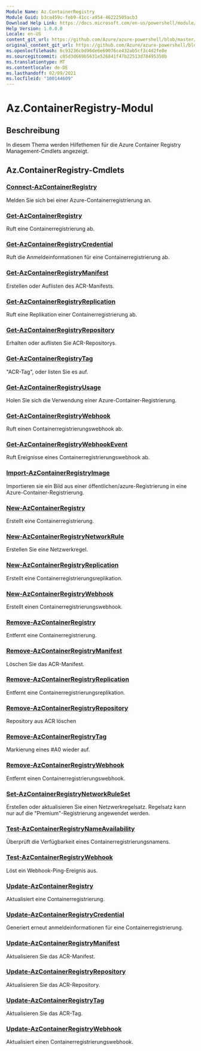 ```yaml
---
Module Name: Az.ContainerRegistry
Module Guid: b3ca459c-feb9-41cc-a954-46222505acb3
Download Help Link: https://docs.microsoft.com/en-us/powershell/module/az.containerregistry
Help Version: 1.0.0.0
Locale: en-US
content_git_url: https://github.com/Azure/azure-powershell/blob/master/src/ContainerRegistry/ContainerRegistry/help/Az.ContainerRegistry.md
original_content_git_url: https://github.com/Azure/azure-powershell/blob/master/src/ContainerRegistry/ContainerRegistry/help/Az.ContainerRegistry.md
ms.openlocfilehash: 6c93236cbd96de6e69076ce432ab5cf3c4d2fe0e
ms.sourcegitcommit: c05d3d669b5631e526841f47b22513d78495350b
ms.translationtype: MT
ms.contentlocale: de-DE
ms.lasthandoff: 02/09/2021
ms.locfileid: "100144609"
---
```

# Az.ContainerRegistry-Modul
## Beschreibung
In diesem Thema werden Hilfethemen für die Azure Container Registry Management-Cmdlets angezeigt.

## Az.ContainerRegistry-Cmdlets
### [Connect-AzContainerRegistry](Connect-AzContainerRegistry.md)
Melden Sie sich bei einer Azure-Containerregistrierung an.

### [Get-AzContainerRegistry](Get-AzContainerRegistry.md)
Ruft eine Containerregistrierung ab.

### [Get-AzContainerRegistryCredential](Get-AzContainerRegistryCredential.md)
Ruft die Anmeldeinformationen für eine Containerregistrierung ab.

### [Get-AzContainerRegistryManifest](Get-AzContainerRegistryManifest.md)
Erstellen oder Auflisten des ACR-Manifests. 

### [Get-AzContainerRegistryReplication](Get-AzContainerRegistryReplication.md)
Ruft eine Replikation einer Containerregistrierung ab.

### [Get-AzContainerRegistryRepository](Get-AzContainerRegistryRepository.md)
Erhalten oder auflisten Sie ACR-Repositorys.

### [Get-AzContainerRegistryTag](Get-AzContainerRegistryTag.md)
"ACR-Tag", oder listen Sie es auf. 

### [Get-AzContainerRegistryUsage](Get-AzContainerRegistryUsage.md)
Holen Sie sich die Verwendung einer Azure-Container-Registrierung.

### [Get-AzContainerRegistryWebhook](Get-AzContainerRegistryWebhook.md)
Ruft einen Containerregistrierungswebhook ab.

### [Get-AzContainerRegistryWebhookEvent](Get-AzContainerRegistryWebhookEvent.md)
Ruft Ereignisse eines Containerregistrierungswebhook ab.

### [Import-AzContainerRegistryImage](Import-AzContainerRegistryImage.md)
Importieren sie ein Bild aus einer öffentlichen/azure-Registrierung in eine Azure-Container-Registrierung.

### [New-AzContainerRegistry](New-AzContainerRegistry.md)
Erstellt eine Containerregistrierung.

### [New-AzContainerRegistryNetworkRule](New-AzContainerRegistryNetworkRule.md)
Erstellen Sie eine Netzwerkregel.

### [New-AzContainerRegistryReplication](New-AzContainerRegistryReplication.md)
Erstellt eine Containerregistrierungsreplikation.

### [New-AzContainerRegistryWebhook](New-AzContainerRegistryWebhook.md)
Erstellt einen Containerregistrierungswebhook.

### [Remove-AzContainerRegistry](Remove-AzContainerRegistry.md)
Entfernt eine Containerregistrierung.

### [Remove-AzContainerRegistryManifest](Remove-AzContainerRegistryManifest.md)
Löschen Sie das ACR-Manifest. 

### [Remove-AzContainerRegistryReplication](Remove-AzContainerRegistryReplication.md)
Entfernt eine Containerregistrierungsreplikation.

### [Remove-AzContainerRegistryRepository](Remove-AzContainerRegistryRepository.md)
Repository aus ACR löschen

### [Remove-AzContainerRegistryTag](Remove-AzContainerRegistryTag.md)
Markierung eines #A0 wieder auf.

### [Remove-AzContainerRegistryWebhook](Remove-AzContainerRegistryWebhook.md)
Entfernt einen Containerregistrierungswebhook.

### [Set-AzContainerRegistryNetworkRuleSet](Set-AzContainerRegistryNetworkRuleSet.md)
Erstellen oder aktualisieren Sie einen Netzwerkregelsatz. Regelsatz kann nur auf die "Premium"-Registrierung angewendet werden.

### [Test-AzContainerRegistryNameAvailability](Test-AzContainerRegistryNameAvailability.md)
Überprüft die Verfügbarkeit eines Containerregistrierungsnamens.

### [Test-AzContainerRegistryWebhook](Test-AzContainerRegistryWebhook.md)
Löst ein Webhook-Ping-Ereignis aus.

### [Update-AzContainerRegistry](Update-AzContainerRegistry.md)
Aktualisiert eine Containerregistrierung.

### [Update-AzContainerRegistryCredential](Update-AzContainerRegistryCredential.md)
Generiert erneut anmeldeinformationen für eine Containerregistrierung.

### [Update-AzContainerRegistryManifest](Update-AzContainerRegistryManifest.md)
Aktualisieren Sie das ACR-Manifest. 

### [Update-AzContainerRegistryRepository](Update-AzContainerRegistryRepository.md)
Aktualisieren Sie das ACR-Repository.

### [Update-AzContainerRegistryTag](Update-AzContainerRegistryTag.md)
Aktualisieren Sie das ACR-Tag.

### [Update-AzContainerRegistryWebhook](Update-AzContainerRegistryWebhook.md)
Aktualisiert einen Containerregistrierungswebhook.

